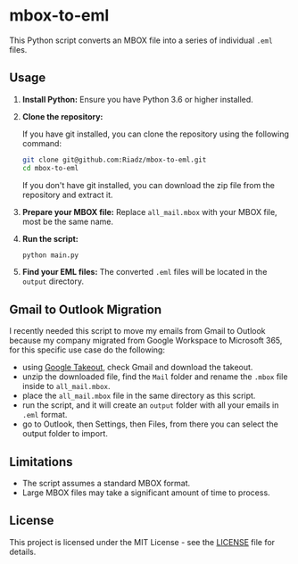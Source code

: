 # mbox-to-eml

This Python script converts an MBOX file into a series of individual `.eml` files.

## Usage

1.  **Install Python:** Ensure you have Python 3.6 or higher installed.
2.  **Clone the repository:**

    If you have git installed, you can clone the repository using the following command:

    ```bash
    git clone git@github.com:Riadz/mbox-to-eml.git
    cd mbox-to-eml
    ```

    If you don't have git installed, you can download the zip file from the repository and extract it.

3.  **Prepare your MBOX file:** Replace `all_mail.mbox` with your MBOX file, most be the same name.
4.  **Run the script:**

    ```bash
    python main.py
    ```

5.  **Find your EML files:** The converted `.eml` files will be located in the `output` directory.

## Gmail to Outlook Migration

I recently needed this script to move my emails from Gmail to Outlook because my company migrated from Google Workspace to Microsoft 365, for this specific use case do the following:

- using [Google Takeout](https://takeout.google.com/), check Gmail and download the takeout.
- unzip the downloaded file, find the `Mail` folder and rename the `.mbox` file inside to `all_mail.mbox`.
- place the `all_mail.mbox` file in the same directory as this script.
- run the script, and it will create an `output` folder with all your emails in `.eml` format.
- go to Outlook, then Settings, then Files, from there you can select the output folder to import.

## Limitations

*   The script assumes a standard MBOX format.
*   Large MBOX files may take a significant amount of time to process.

## License

This project is licensed under the MIT License - see the [LICENSE](LICENSE) file for details.